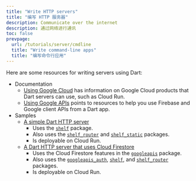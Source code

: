 ```yaml
---
title: "Write HTTP servers"
title: "编写 HTTP 服务器"
description: Communicate over the internet
description: 通过网络进行通讯
toc: false
prevpage:
  url: /tutorials/server/cmdline
  title: "Write command-line apps"
  title: "编写命令行应用"
---
```



Here are some resources for writing servers using Dart:

* Documentation
  * [Using Google Cloud][] has information on Google Cloud products
    that Dart servers can use, such as Cloud Run.
  * [Using Google APIs][] points to resources to help you
    use Firebase and Google client APIs from a Dart app.
* Samples
  * [A simple Dart HTTP server][simple-sample]
    * Uses the [`shelf`][] package.
    * Also uses the [`shelf_router`][] and [`shelf_static`][] packages.
    * Is deployable on Cloud Run.
  * [A Dart HTTP server that uses Cloud Firestore][cloud-sample]
    * Uses the Cloud Firestore features in the [`googleapis`][] package.
    * Also uses the [`googleapis_auth`][], [`shelf`][], and
      [`shelf_router`][] packages.
    * Is deployable on Cloud Run.

[cloud-sample]: https://github.com/dart-lang/samples/tree/main/server/google_apis
[`googleapis`]: {{site.pub-pkg}}/googleapis
[`googleapis_auth`]: {{site.pub-pkg}}/googleapis_auth
[`shelf`]: {{site.pub-pkg}}/shelf
[`shelf_router`]: {{site.pub-pkg}}/shelf_router
[`shelf_static`]: {{site.pub-pkg}}/shelf_static
[simple-sample]: https://github.com/dart-lang/samples/tree/main/server/simple
[Using Google APIs]: /guides/google-apis
[Using Google Cloud]: /server/google-cloud
